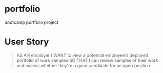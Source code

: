 # portfolio

bootcamp portfolio project

# User Story

> AS AN employer
> I WANT to view a potential employee's deployed portfolio of work samples
> SO THAT I can review samples of their work and assess whether they're a good candidate for an open position
